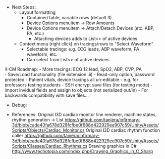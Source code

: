﻿
* Next Steps:
	- Layout formatting
		- Container/Table, variable rows (default 3)
		- Device Options menuItem -> Row Amounts
		- Device Options menuItem -> Attach/Detach Devices (etc. ABP, PA, etc.)
			- Attaching devices adds to List<> of active devices
	- Context menu (right click) on tracings/rows to "Select Waveform"
		- Selectable tracings: e.g. ECG leads, ABP waveform, PA waveform, etc.
		- Can select from List<> of active devices


II-CM Roadmap:
	- More tracings: ECG 12 lead, SpO2, ABP, CVP, PA	
	- Save/Load functionality (file extension .ii)
		- Read-only option, password protected 
			- Patient vitals, device tracings all un-editable
			- e.g. for professors testing students
		- SSH encrypt save files (for testing mode)
		- Import invidual fields and assign to objects (not serialized out/in)
			- For backwards compatibility with save files...
	 


* Debug:



* References:
Original I3D cardiac monitor line renderer, machine states, rhythm generation -> List<Vector2>
	https://github.com/tanjera/infirmary-3d/blob/cade40fa678d328fcfbe0f688d422929ee907c59/Unity/Assets/Scripts/Objects/Cardiac_Monitor.cs
Original I3D cardiac rhythm function caller
	https://github.com/tanjera/infirmary-3d/blob/cade40fa678d328fcfbe0f688d422929ee907c59/Unity/Assets/Scripts/Classes/Cardiac_Rhythms.cs
Drawing graphics in C#
	http://www.techotopia.com/index.php/Drawing_Graphics_in_C_Sharp